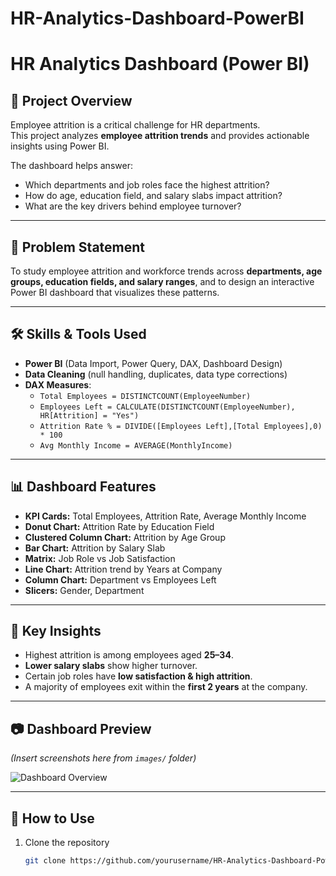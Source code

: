 # HR-Analytics-Dashboard-PowerBI

# HR Analytics Dashboard (Power BI)

## 📌 Project Overview
Employee attrition is a critical challenge for HR departments.  
This project analyzes **employee attrition trends** and provides actionable insights using Power BI.  

The dashboard helps answer:  
- Which departments and job roles face the highest attrition?  
- How do age, education field, and salary slabs impact attrition?  
- What are the key drivers behind employee turnover?  

---

## 🎯 Problem Statement
To study employee attrition and workforce trends across **departments, age groups, education fields, and salary ranges**, and to design an interactive Power BI dashboard that visualizes these patterns.

---

## 🛠️ Skills & Tools Used
- **Power BI** (Data Import, Power Query, DAX, Dashboard Design)  
- **Data Cleaning** (null handling, duplicates, data type corrections)  
- **DAX Measures**:
  - `Total Employees = DISTINCTCOUNT(EmployeeNumber)`
  - `Employees Left = CALCULATE(DISTINCTCOUNT(EmployeeNumber), HR[Attrition] = "Yes")`
  - `Attrition Rate % = DIVIDE([Employees Left],[Total Employees],0) * 100`
  - `Avg Monthly Income = AVERAGE(MonthlyIncome)`

---

## 📊 Dashboard Features
- **KPI Cards:** Total Employees, Attrition Rate, Average Monthly Income  
- **Donut Chart:** Attrition Rate by Education Field  
- **Clustered Column Chart:** Attrition by Age Group  
- **Bar Chart:** Attrition by Salary Slab  
- **Matrix:** Job Role vs Job Satisfaction  
- **Line Chart:** Attrition trend by Years at Company  
- **Column Chart:** Department vs Employees Left  
- **Slicers:** Gender, Department  

---

## 🔎 Key Insights
- Highest attrition is among employees aged **25–34**.  
- **Lower salary slabs** show higher turnover.  
- Certain job roles have **low satisfaction & high attrition**.  
- A majority of employees exit within the **first 2 years** at the company.  

---

## 📷 Dashboard Preview
*(Insert screenshots here from `images/` folder)*  

![Dashboard Overview](images/dashboard_overview.png)

---

## 🚀 How to Use
1. Clone the repository  
   ```bash
   git clone https://github.com/yourusername/HR-Analytics-Dashboard-PowerBI.git
